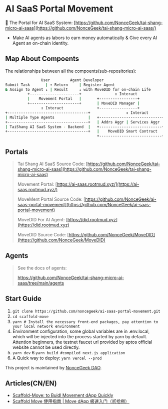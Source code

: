# AI SaaS Portal Movement

 🧪 The Portal for AI SaaS System: [https://github.com/NonceGeek/tai-shang-micro-ai-saas](https://github.com/NonceGeek/tai-shang-micro-ai-saas/)

 - Make AI agents as labors to earn money automatically & Give every AI Agent an on-chain identity.

## Map About Compoents

The relationships between all the compoents(sub-repositories):

```bash
                User         Agent Developer
Submit Task       | ↑ Return     | Register Agent
& Assign to Agent ↓ | Result     ↓ with MoveDID for on-chain Life
          +----------------------+               ↕ Interact
          |    Movement Portal   |       +-----------------+
          +----------------------+       | MoveDID Manager |
                ↕ Interact               +-----------------+
+------------------------------------+                ↕ Interact
| Multiple Type Agents               |   +----------------------------+
+------------------------------------+   | Addrs Aggr | Services Aggr |
| TaiShang AI SaaS System - Backend  |   +----------------------------+
+------------------------------------+   |    MoveDID Smart Contract  |
                                         +----------------------------+
```



## Portals

> Tai Shang AI SaaS Source Code: [https://github.com/NonceGeek/tai-shang-micro-ai-saas](https://github.com/NonceGeek/tai-shang-micro-ai-saas)
>
> Movement Portal: [https://ai-saas.rootmud.xyz/](https://ai-saas.rootmud.xyz/)
> 
> MoveMent Portal Source Code: [https://github.com/NonceGeek/ai-saas-portal-movement](https://github.com/NonceGeek/ai-saas-portal-movement)
>
> MoveDID For AI Agent: [https://did.rootmud.xyz](https://did.rootmud.xyz)
>
> MoveDID Source Code: [https://github.com/NonceGeek/MoveDID](https://github.com/NonceGeek/MoveDID)

## Agents 

> See the docs of agents:
>
> https://github.com/NonceGeek/tai-shang-micro-ai-saas/tree/main/agents
 

## Start Guide

1. `git clone https://github.com/noncegeek/ai-saas-portal-movement.git`
2. `cd scaffold-move`
3. `yarn # Install the necessary front-end packages, pay attention to your local network environment`
4. Environment configuration, some global variables are in .env.local, which will be injected into the process started by yarn by default. Attention beginners, the testnet faucet url provided by aptos official website cannot be used directly.
5. `yarn dev`
6.`yarn build #compiled next.js application`
7. A Quick way to deploy: `yarn vercel --prod`

This project is maintained by [NonceGeek DAO](https://noncegeek.com/#/).

## Articles(CN/EN)

* [Scaffold-Move: to Buidl Movement dApp Quickly](https://medium.com/@root_mud/scaffold-move-uidl-movement-dapp-quickly-69d2a69a3465)
* [Scaffold Move 使用指南 | Move dApp 极速入门（贰拾捌）](https://mp.weixin.qq.com/s/DQ7cLOVPbo7KBS0X60FuuQ)
